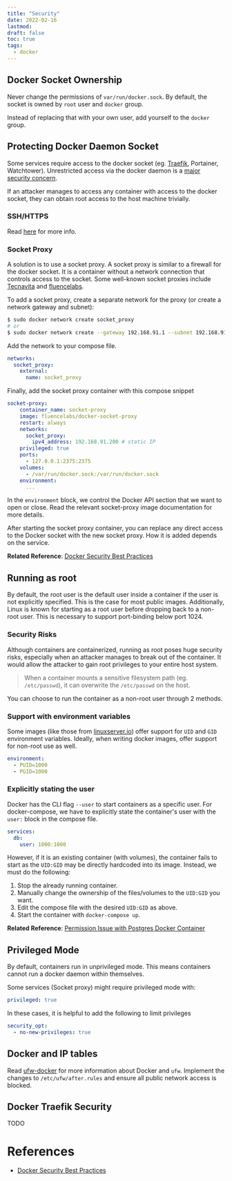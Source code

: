 ```yaml
---
title: "Security"
date: 2022-02-16
lastmod:
draft: false
toc: true
tags:
  - docker
---
```


## Docker Socket Ownership

Never change the permissions of `var/run/docker.sock`. By default, the socket is
owned by `root` user and `docker` group.

Instead of replacing that with your own user, add yourself to the `docker` group.

## Protecting Docker Daemon Socket

Some services require access to the docker socket (eg.
[Traefik](https://doc.traefik.io/traefik/providers/docker/#docker-api-access),
Portainer, Watchtower). Unrestricted access via the docker daemon is a [major
security
concern](https://docs.docker.com/engine/security/#docker-daemon-attack-surface).

If an attacker manages to access any container with access to the docker socket, they can obtain root access to the host machine trivially.

### SSH/HTTPS
Read [here](https://docs.docker.com/engine/security/protect-access/) for more info.

### Socket Proxy

A solution is to use a socket proxy. A socket proxy is similar to a firewall for
the docker socket. It is a container without a network connection that controls
access to the socket. Some well-known socket proxies include
[Tecnavita](https://github.com/Tecnativa/docker-socket-proxy) and
[fluencelabs](https://github.com/fluencelabs/docker-socket-proxy).

To add a socket proxy, create a separate network for the proxy (or create a network gateway and subnet):

```bash
$ sudo docker network create socket_proxy
# or
$ sudo docker network create --gateway 192.168.91.1 --subnet 192.168.91.0/24 socket_proxy
```

Add the network to your compose file.

```yaml
networks:
  socket_proxy:
    external:
	  name: socket_proxy
```

Finally, add the socket proxy container with this compose snippet

```yaml
socket-proxy:
	container_name: socket-proxy
	image: fluencelabs/docker-socket-proxy
	restart: always
	networks:
	  socket_proxy:
	    ipv4_address: 192.168.91.200 # static IP
	privileged: true
	ports:
	  - 127.0.0.1:2375:2375
	volumes:
	  - /var/run/docker.sock:/var/run/docker.sock
	environment:
	  ...
```

In the `environment` block, we control the Docker API section that we want to
open or close. Read the relevant socket-proxy image documentation for more
details.

After starting the socket proxy container, you can replace any direct access to
the Docker socket with the new socket proxy. How it is added depends on the
service.

**Related Reference**: [Docker Security Best
Practices](https://www.smarthomebeginner.com/traefik-docker-security-best-practices/#9_Use_a_Docker_Socket_Proxy)

## Running as root

By default, the root user is the default user inside a container if the user is
not explicitly specified. This is the case for most public images. Additionally,
Linux is known for starting as a root user before dropping back to a non-root
user. This is necessary to support port-binding below port 1024.

### Security Risks

Although containers are containerized, running as root poses huge security
risks, especially when an attacker manages to break out of the container. It
would allow the attacker to gain root privileges to your entire host system.

>When a container mounts a sensitive filesystem path (eg. `/etc/passwd`), it can
>overwrite the `/etc/passwd` on the host.

You can choose to run the container as a non-root user through 2 methods.

### Support with environment variables

Some images (like those from [linuxserver.io](linuxserver.io)) offer support for
`UID` and `GID` environment variables. Ideally, when writing docker images,
offer support for non-root use as well.

```yaml
environment:
  - PUID=1000
  - PGID=1000
```

### Explicitly stating the user

Docker has the CLI flag `--user` to start containers as a specific user. For
docker-compose, we have to explicitly state the container's user with the
`user:` block in the compose file.

```yaml
services:
  db:
    user: 1000:1000
```

However, if it is an existing container (with volumes), the container fails to
start as the `UID:GID` may be directly hardcoded into its image. Instead, we
must do the following:

1. Stop the already running container.
2. Manually change the ownership of the files/volumes to the `UID:GID` you want.
3. Edit the compose file with the desired `UID:GID` as above.
4. Start the container with `docker-compose up`.

**Related Reference**: [Permission Issue with Postgres Docker
Container](https://stackoverflow.com/questions/56188573/permission-issue-with-postgresql-in-docker-container)

## Privileged Mode

By default, containers run in unprivileged mode. This means containers cannot
run a docker daemon within themselves.

Some services (Socket proxy) might require privileged mode with:

```yaml
privileged: true
```

In these cases, it is helpful to add the following to limit privileges

```yaml
security_opt:
  - no-new-privileges: true
```

## Docker and IP tables

Read [ufw-docker](https://github.com/chaifeng/ufw-docker) for more information
about Docker and `ufw`. Implement the changes to `/etc/ufw/after.rules` and
ensure all public network access is blocked.

## Docker Traefik Security
TODO

# References
- [Docker Security Best Practices](https://www.smarthomebeginner.com/traefik-docker-security-best-practices)
